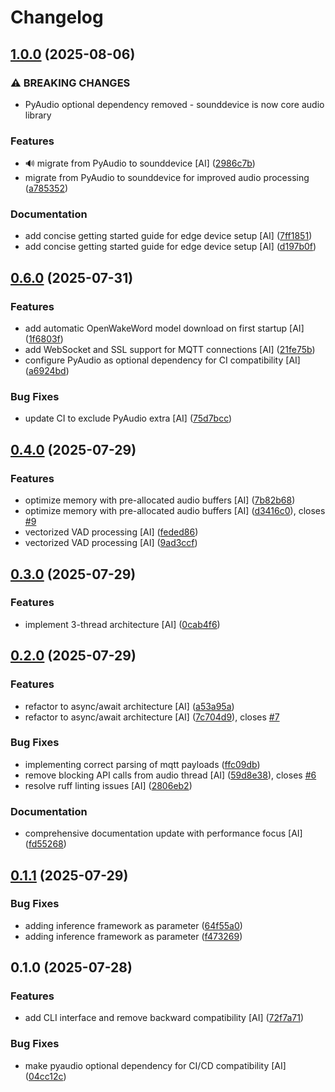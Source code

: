 # Changelog

## [1.0.0](https://github.com/stkr22/private-assistant-comms-satellite-py/compare/v0.6.0...v1.0.0) (2025-08-06)


### ⚠ BREAKING CHANGES

* PyAudio optional dependency removed - sounddevice is now core audio library

### Features

* :loud_sound: migrate from PyAudio to sounddevice [AI] ([2986c7b](https://github.com/stkr22/private-assistant-comms-satellite-py/commit/2986c7b9788e4bdb85084e6e8a2046d668ab07bb))
* migrate from PyAudio to sounddevice for improved audio processing ([a785352](https://github.com/stkr22/private-assistant-comms-satellite-py/commit/a78535267289a1cc364b752945df43b6a6445d32))


### Documentation

* add concise getting started guide for edge device setup [AI] ([7ff1851](https://github.com/stkr22/private-assistant-comms-satellite-py/commit/7ff1851205ba8d9255753183b6d4948672ae02a6))
* add concise getting started guide for edge device setup [AI] ([d197b0f](https://github.com/stkr22/private-assistant-comms-satellite-py/commit/d197b0fb75a3576507be2c631d11ae07f7136ab8))

## [0.6.0](https://github.com/stkr22/private-assistant-comms-satellite-py/compare/v0.5.0...v0.6.0) (2025-07-31)


### Features

* add automatic OpenWakeWord model download on first startup [AI] ([1f6803f](https://github.com/stkr22/private-assistant-comms-satellite-py/commit/1f6803f34e6f2d27a47de56d4369e1c79a15c2dd))
* add WebSocket and SSL support for MQTT connections [AI] ([21fe75b](https://github.com/stkr22/private-assistant-comms-satellite-py/commit/21fe75b005f94e3f7e970c3a6ad1726c3f97153d))
* configure PyAudio as optional dependency for CI compatibility [AI] ([a6924bd](https://github.com/stkr22/private-assistant-comms-satellite-py/commit/a6924bdfd4c147902e44e8643a5470daff17478e))


### Bug Fixes

* update CI to exclude PyAudio extra [AI] ([75d7bcc](https://github.com/stkr22/private-assistant-comms-satellite-py/commit/75d7bccff5f78fdbe2b99ad3261f4e999bd8218b))

## [0.4.0](https://github.com/stkr22/private-assistant-comms-satellite-py/compare/v0.3.0...v0.4.0) (2025-07-29)


### Features

* optimize memory with pre-allocated audio buffers [AI] ([7b82b68](https://github.com/stkr22/private-assistant-comms-satellite-py/commit/7b82b682fafe5dcbc158a0ca19f9563b51a3db7e))
* optimize memory with pre-allocated audio buffers [AI] ([d3416c0](https://github.com/stkr22/private-assistant-comms-satellite-py/commit/d3416c006e8c8a122d385191a8ea0b249caa4d17)), closes [#9](https://github.com/stkr22/private-assistant-comms-satellite-py/issues/9)
* vectorized VAD processing [AI] ([feded86](https://github.com/stkr22/private-assistant-comms-satellite-py/commit/feded86df892a1400f6de36bdf6e78231a661484))
* vectorized VAD processing [AI] ([9ad3ccf](https://github.com/stkr22/private-assistant-comms-satellite-py/commit/9ad3ccf0ad6a38609a7a5016fb9c4770e48f02fb))

## [0.3.0](https://github.com/stkr22/private-assistant-comms-satellite-py/compare/v0.2.0...v0.3.0) (2025-07-29)


### Features

* implement 3-thread architecture [AI] ([0cab4f6](https://github.com/stkr22/private-assistant-comms-satellite-py/commit/0cab4f648348621c9d96ae87d0aa61d967841d13))

## [0.2.0](https://github.com/stkr22/private-assistant-comms-satellite-py/compare/v0.1.1...v0.2.0) (2025-07-29)


### Features

* refactor to async/await architecture [AI] ([a53a95a](https://github.com/stkr22/private-assistant-comms-satellite-py/commit/a53a95ad3800d05d44da1a8ae9c03d2776457f8d))
* refactor to async/await architecture [AI] ([7c704d9](https://github.com/stkr22/private-assistant-comms-satellite-py/commit/7c704d9b13e48ca209ac5b4b4e4c65c25286408a)), closes [#7](https://github.com/stkr22/private-assistant-comms-satellite-py/issues/7)


### Bug Fixes

* implementing correct parsing of mqtt payloads ([ffc09db](https://github.com/stkr22/private-assistant-comms-satellite-py/commit/ffc09db9f2ef647e6279d663d54e69dbf10706c8))
* remove blocking API calls from audio thread [AI] ([59d8e38](https://github.com/stkr22/private-assistant-comms-satellite-py/commit/59d8e38795058cd9cce66d95a1b02af3380ecfbb)), closes [#6](https://github.com/stkr22/private-assistant-comms-satellite-py/issues/6)
* resolve ruff linting issues [AI] ([2806eb2](https://github.com/stkr22/private-assistant-comms-satellite-py/commit/2806eb2f51c1fdcf02492239befd7db93a317b8f))


### Documentation

* comprehensive documentation update with performance focus [AI] ([fd55268](https://github.com/stkr22/private-assistant-comms-satellite-py/commit/fd5526818635656c28ec31c6a2dd3787ca8b9a43))

## [0.1.1](https://github.com/stkr22/private-assistant-comms-satellite-py/compare/v0.1.0...v0.1.1) (2025-07-29)


### Bug Fixes

* adding inference framework as parameter ([64f55a0](https://github.com/stkr22/private-assistant-comms-satellite-py/commit/64f55a010dc49944db99ab4d8c49fb582e701452))
* adding inference framework as parameter ([f473269](https://github.com/stkr22/private-assistant-comms-satellite-py/commit/f4732692d67de9c5a7811426f9ec25976b5a19fc))

## 0.1.0 (2025-07-28)


### Features

* add CLI interface and remove backward compatibility [AI] ([72f7a71](https://github.com/stkr22/private-assistant-comms-satellite-py/commit/72f7a7113e55cf89ca92a3bc35db0e528e70bd51))


### Bug Fixes

* make pyaudio optional dependency for CI/CD compatibility [AI] ([04cc12c](https://github.com/stkr22/private-assistant-comms-satellite-py/commit/04cc12ce86aac005b2b78b9599b5124446c54946))
